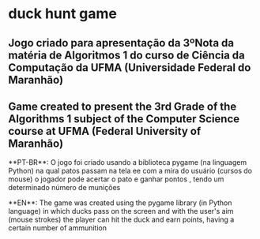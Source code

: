# duck hunt game

## Jogo criado para apresentação da 3ºNota da matéria de Algoritmos 1 do curso de Ciência da Computação da UFMA (Universidade Federal do Maranhão)

## Game created to present the 3rd Grade of the Algorithms 1 subject of the Computer Science course at UFMA (Federal University of Maranhão)

<p>**PT-BR**: O jogo foi criado usando a biblioteca pygame (na linguagem Python) na qual patos passam na tela ee com a mira do usuário (cursos do mouse) o jogador pode acertar o pato e ganhar pontos , tendo um determinado número de munições </p>

<p>**EN**: The game was created using the pygame library (in Python language) in which ducks pass on the screen and with the user's aim (mouse strokes) the player can hit the duck and earn points, having a certain number of ammunition </p>
